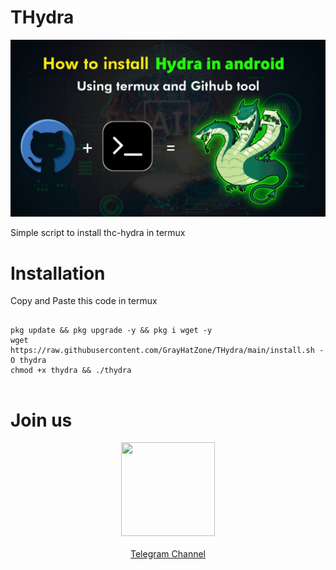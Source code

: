 # THydra

<img src="hydra-termux.jpg" />

Simple script to install thc-hydra in termux

# Installation

Copy and Paste this code in termux
<pre>
<code>
pkg update && pkg upgrade -y && pkg i wget -y
wget https://raw.githubusercontent.com/GrayHatZone/THydra/main/install.sh -O thydra
chmod +x thydra && ./thydra
</code>
</pre>

# Join us

<p align="center"><a href="https://t.me/d4rk_cl0ud"><img src="https://upload.wikimedia.org/wikipedia/commons/thumb/8/82/Telegram_logo.svg/512px-Telegram_logo.svg.png" width=150 height=150 /><br/><br/>Telegram Channel</a></p>

